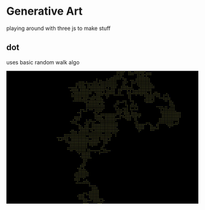 # Generative Art

playing around with three js to make stuff

<h2>dot</h2>

uses basic random walk algo

<img src="https://github.com/keegss/generative-art/blob/master/dot/cap.JPG"/>
